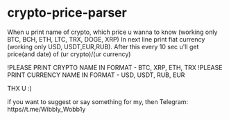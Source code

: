 # crypto-price-parser
When u print name of crypto, which price u wanna to know (working only BTC, BCH, ETH, LTC, TRX, DOGE, XRP)
In next line print fiat currency (working only USD, USDT,EUR,RUB).
After this every 10 sec u'll get price(and date) of (ur crypto)/(ur currency)


!PLEASE PRINT CRYPTO NAME IN FORMAT - BTC, XRP, ETH, TRX
!PLEASE PRINT CURRENCY NAME IN FORMAT - USD, USDT, RUB, EUR

THX U :)

if you want to suggest or say something for my, then Telegram: https//t.me/Wibbly_Wobb1y
